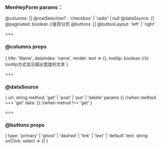 ### MenHeyForm params：

@columns: []
@rowSelection? : 'checkbox' | 'radio' | null
@dataSource: {}
@paginated: boolean     //是否分页
@buttons: []
@buttonLayout: 'left' | 'right'

===

### @columns props
{
    title: 'Name',
    dataIndex: 'name',
    render: text => {},
    tooltip: boolean        //以tooltip方式显示超出宽度的文本
}

===

### @dataSource
{
    url: string
    method: 'get' | 'post' | 'put' | 'delete' 
    params {}   //when method === 'get' 
    data: {}    //when mehod !== 'get'
}

===
### @buttons props
{
    type: 'primary' | 'ghost' | 'dashed' | 'link' | 'text' | 'default'
    text: string
    onClick: select => {}
}